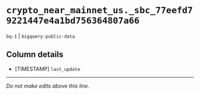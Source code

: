 # `crypto_near_mainnet_us._sbc_77eefd79221447e4a1bd756364807a66`
`bq-1` | `bigquery-public-data`

## Column details
* [TIMESTAMP] `last_update`

-------------------------------------------------------------------------------
*Do not make edits above this line.*
